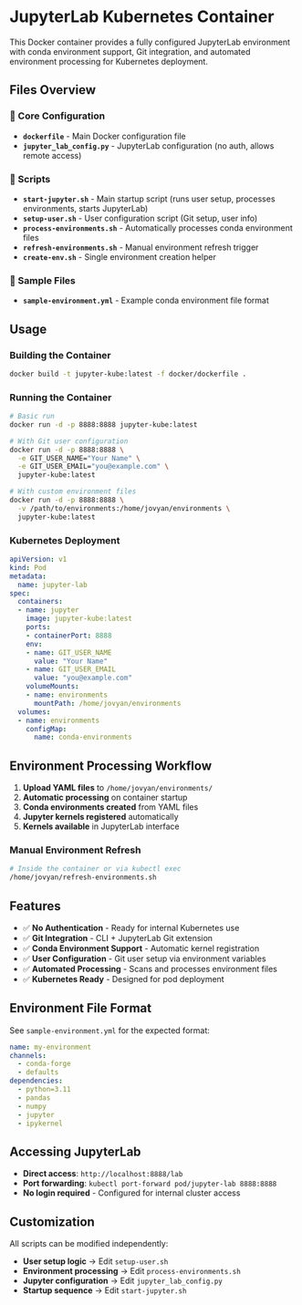 # JupyterLab Kubernetes Container

This Docker container provides a fully configured JupyterLab environment with conda environment support, Git integration, and automated environment processing for Kubernetes deployment.

## Files Overview

### 📄 Core Configuration

- **`dockerfile`** - Main Docker configuration file
- **`jupyter_lab_config.py`** - JupyterLab configuration (no auth, allows remote access)

### 🔧 Scripts

- **`start-jupyter.sh`** - Main startup script (runs user setup, processes environments, starts JupyterLab)
- **`setup-user.sh`** - User configuration script (Git setup, user info)
- **`process-environments.sh`** - Automatically processes conda environment files
- **`refresh-environments.sh`** - Manual environment refresh trigger
- **`create-env.sh`** - Single environment creation helper

### 📝 Sample Files

- **`sample-environment.yml`** - Example conda environment file format

## Usage

### Building the Container

```bash
docker build -t jupyter-kube:latest -f docker/dockerfile .
```

### Running the Container

```bash
# Basic run
docker run -d -p 8888:8888 jupyter-kube:latest

# With Git user configuration
docker run -d -p 8888:8888 \
  -e GIT_USER_NAME="Your Name" \
  -e GIT_USER_EMAIL="you@example.com" \
  jupyter-kube:latest

# With custom environment files
docker run -d -p 8888:8888 \
  -v /path/to/environments:/home/jovyan/environments \
  jupyter-kube:latest
```

### Kubernetes Deployment

```yaml
apiVersion: v1
kind: Pod
metadata:
  name: jupyter-lab
spec:
  containers:
  - name: jupyter
    image: jupyter-kube:latest
    ports:
    - containerPort: 8888
    env:
    - name: GIT_USER_NAME
      value: "Your Name"
    - name: GIT_USER_EMAIL
      value: "you@example.com"
    volumeMounts:
    - name: environments
      mountPath: /home/jovyan/environments
  volumes:
  - name: environments
    configMap:
      name: conda-environments
```

## Environment Processing Workflow

1. **Upload YAML files** to `/home/jovyan/environments/`
2. **Automatic processing** on container startup
3. **Conda environments created** from YAML files
4. **Jupyter kernels registered** automatically
5. **Kernels available** in JupyterLab interface

### Manual Environment Refresh

```bash
# Inside the container or via kubectl exec
/home/jovyan/refresh-environments.sh
```

## Features

- ✅ **No Authentication** - Ready for internal Kubernetes use
- ✅ **Git Integration** - CLI + JupyterLab Git extension
- ✅ **Conda Environment Support** - Automatic kernel registration
- ✅ **User Configuration** - Git user setup via environment variables
- ✅ **Automated Processing** - Scans and processes environment files
- ✅ **Kubernetes Ready** - Designed for pod deployment

## Environment File Format

See `sample-environment.yml` for the expected format:

```yaml
name: my-environment
channels:
  - conda-forge
  - defaults
dependencies:
  - python=3.11
  - pandas
  - numpy
  - jupyter
  - ipykernel
```

## Accessing JupyterLab

- **Direct access**: `http://localhost:8888/lab`
- **Port forwarding**: `kubectl port-forward pod/jupyter-lab 8888:8888`
- **No login required** - Configured for internal cluster access

## Customization

All scripts can be modified independently:

- **User setup logic** → Edit `setup-user.sh`
- **Environment processing** → Edit `process-environments.sh`
- **Jupyter configuration** → Edit `jupyter_lab_config.py`
- **Startup sequence** → Edit `start-jupyter.sh` 